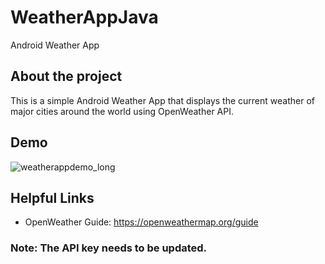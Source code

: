 # WeatherAppJava
Android Weather App

## About the project
This is a simple Android Weather App that displays the current weather of major cities around the world using OpenWeather API. 

## Demo
![weatherappdemo_long](https://github.com/user-attachments/assets/3c9eaaec-2c75-4d19-874e-762b352453ff)

## Helpful Links
* OpenWeather Guide: https://openweathermap.org/guide

### Note: The API key needs to be updated.
